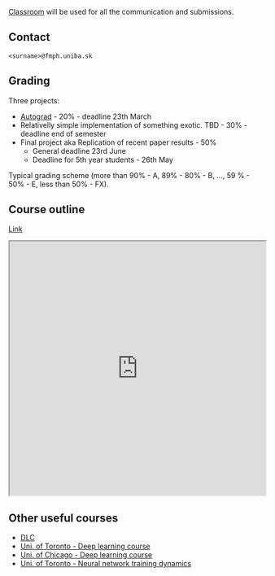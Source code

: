 [Classroom](https://classroom.google.com/c/NjYzOTI3MTYzNTI5?cjc=qwsnbei) will be used for all the communication and submissions.

## Contact

`<surname>@fmph.uniba.sk`

## Grading

Three projects:
* [Autograd](https://usamec.github.io/ml2/hw1) - 20% - deadline 23th March 
* Relativelly simple implementation of something exotic. TBD - 30% - deadline end of semester
* Final project aka Replication of recent paper results - 50%
  * General deadline 23rd June
  * Deadline for 5th year students - 26th May

Typical grading scheme (more than 90% - A, 89% - 80% - B, ..., 59 % - 50% - E, less than 50% - FX).

## Course outline

[Link](https://docs.google.com/spreadsheets/d/e/2PACX-1vS-yo_avt0TZEtz2vzb2Z4e6qJUdGpX6EFi4pmyJ2YStc5-D-VsVe5KyfsUw6Xddfv22egn7ZGAfmpT/pubhtml?gid=0&amp;single=true&amp;widget=true&amp;headers=false)

<iframe style="width:100%;height:500px" src="https://docs.google.com/spreadsheets/d/e/2PACX-1vS-yo_avt0TZEtz2vzb2Z4e6qJUdGpX6EFi4pmyJ2YStc5-D-VsVe5KyfsUw6Xddfv22egn7ZGAfmpT/pubhtml?gid=0&amp;single=true&amp;widget=true&amp;headers=false"></iframe>

## Other useful courses

* [DLC](https://fleuret.org/dlc/)
* [Uni. of Toronto - Deep learning course](https://www.cs.toronto.edu/~rgrosse/courses/csc321_2018/)
* [Uni. of Chicago - Deep learning course](https://home.ttic.edu/~shubhendu/Pages/CMSC35246.html)
* [Uni. of Toronto - Neural network training dynamics](https://www.cs.toronto.edu/~rgrosse/courses/csc2541_2022/)
